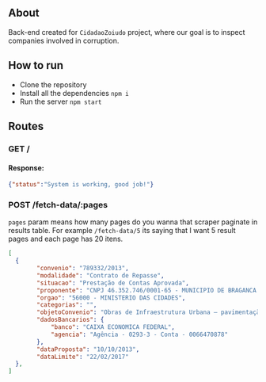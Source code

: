 ## About

Back-end created for `CidadaoZoiudo` project, where our goal is to inspect companies involved in corruption.

## How to run

- Clone the repository
- Install all the dependencies `npm i`
- Run the server `npm start`

## Routes

### GET /

#### Response:

```json
{"status":"System is working, good job!"}
```

### POST /fetch-data/:pages

`pages` param means how many pages do you wanna that scraper paginate in results table. For example `/fetch-data/5` its saying that I want 5 result pages and each page has 20 itens.

```json
[
  {
        "convenio": "789332/2013",
        "modalidade": "Contrato de Repasse",
        "situacao": "Prestação de Contas Aprovada",
        "proponente": "CNPJ 46.352.746/0001-65 - MUNICIPIO DE BRAGANCA PAULISTA",
        "orgao": "56000 - MINISTERIO DAS CIDADES",
        "categorias": "",
        "objetoConvenio": "Obras de Infraestrutura Urbana – pavimentação com construção de guias, sarjetas, calçadas e drenagem pluvial em vias do Bairro Parque dos Estados no município de Bragança Paulista.",
        "dadosBancarios": {
            "banco": "CAIXA ECONOMICA FEDERAL",
            "agencia": "Agência - 0293-3 - Conta - 0066470878"
        },
        "dataProposta": "10/10/2013",
        "dataLimite": "22/02/2017"
  },
]
```
